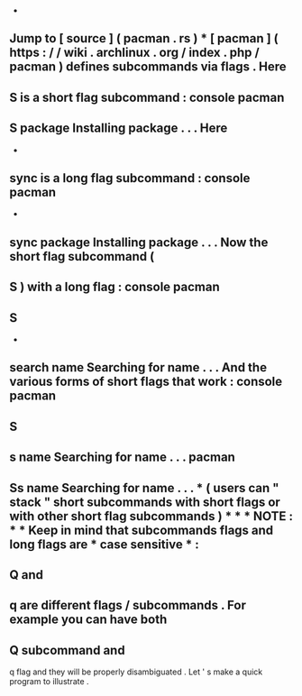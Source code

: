 *
Jump
to
[
source
]
(
pacman
.
rs
)
*
[
pacman
]
(
https
:
/
/
wiki
.
archlinux
.
org
/
index
.
php
/
pacman
)
defines
subcommands
via
flags
.
Here
-
S
is
a
short
flag
subcommand
:
console
pacman
-
S
package
Installing
package
.
.
.
Here
-
-
sync
is
a
long
flag
subcommand
:
console
pacman
-
-
sync
package
Installing
package
.
.
.
Now
the
short
flag
subcommand
(
-
S
)
with
a
long
flag
:
console
pacman
-
S
-
-
search
name
Searching
for
name
.
.
.
And
the
various
forms
of
short
flags
that
work
:
console
pacman
-
S
-
s
name
Searching
for
name
.
.
.
pacman
-
Ss
name
Searching
for
name
.
.
.
*
(
users
can
"
stack
"
short
subcommands
with
short
flags
or
with
other
short
flag
subcommands
)
*
*
*
NOTE
:
*
*
Keep
in
mind
that
subcommands
flags
and
long
flags
are
*
case
sensitive
*
:
-
Q
and
-
q
are
different
flags
/
subcommands
.
For
example
you
can
have
both
-
Q
subcommand
and
-
q
flag
and
they
will
be
properly
disambiguated
.
Let
'
s
make
a
quick
program
to
illustrate
.
